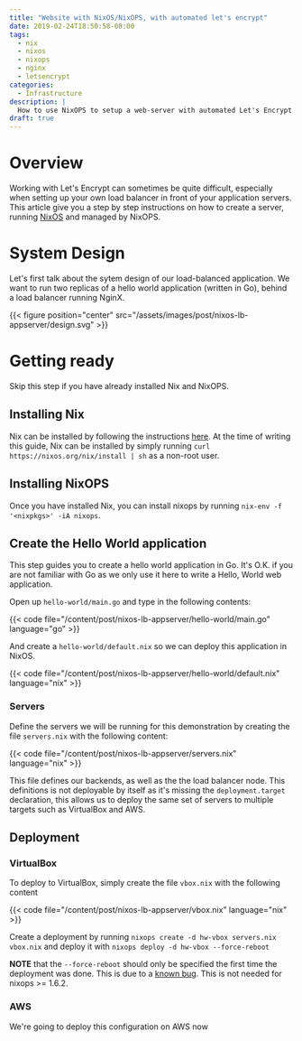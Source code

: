 ```yaml
---
title: "Website with NixOS/NixOPS, with automated let's encrypt"
date: 2019-02-24T18:50:58-08:00
tags:
  - nix
  - nixos
  - nixops
  - nginx
  - letsencrypt
categories:
  - Infrastructure
description: |
  How to use NixOPS to setup a web-server with automated Let's Encrypt
draft: true
---
```


# Overview

Working with Let's Encrypt can sometimes be quite difficult, especially
when setting up your own load balancer in front of your application
servers. This article give you a step by step instructions on how to
create a server, running [NixOS](https://nixos.org) and managed by
NixOPS.

# System Design

Let's first talk about the sytem design of our load-balanced
application. We want to run two replicas of a hello world application
(written in Go), behind a load balancer running NginX.

{{< figure position="center" src="/assets/images/post/nixos-lb-appserver/design.svg" >}}

# Getting ready

Skip this step if you have already installed Nix and NixOPS.

## Installing Nix

Nix can be installed by following the instructions
[here](https://nixos.org/nix/download.html). At the time of writing this
guide, Nix can be installed by simply running `curl
https://nixos.org/nix/install | sh` as a non-root user.

## Installing NixOPS

Once you have installed Nix, you can install nixops by running `nix-env
-f '<nixpkgs>' -iA nixops`.

## Create the Hello World application

This step guides you to create a hello world application in Go. It's
O.K. if you are not familiar with Go as we only use it here to write a
Hello, World web application.

Open up `hello-world/main.go` and type in the following contents:

{{< code file="/content/post/nixos-lb-appserver/hello-world/main.go" language="go" >}}

And create a `hello-world/default.nix` so we can deploy this application in NixOS.

{{< code file="/content/post/nixos-lb-appserver/hello-world/default.nix" language="nix" >}}

### Servers

Define the servers we will be running for this demonstration by creating
the file `servers.nix` with the following content:

{{< code file="/content/post/nixos-lb-appserver/servers.nix" language="nix" >}}

This file defines our backends, as well as the the load balancer node.
This definitions is not deployable by itself as it's missing the
`deployment.target` declaration, this allows us to deploy the same set
of servers to multiple targets such as VirtualBox and AWS.

## Deployment

### VirtualBox

To deploy to VirtualBox, simply create the file `vbox.nix` with the
following content

{{< code file="/content/post/nixos-lb-appserver/vbox.nix" language="nix" >}}

Create a deployment by running `nixops create -d hw-vbox
servers.nix vbox.nix` and deploy it with `nixops deploy -d hw-vbox --force-reboot`

**NOTE** that the `--force-reboot` should only be specified the first
time the deployment was done. This is due to a [known
bug](https://github.com/NixOS/nixops/issues/908). This is not needed for
nixops >= 1.6.2.

### AWS

We're going to deploy this configuration on AWS now
